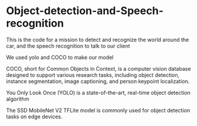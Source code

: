 # Object-detection-and-Speech-recognition

This is the code for a mission to detect and recognize the world around the car, and the speech recognition to talk to our client 

We used yolo and COCO to make our model

COCO, short for Common Objects in Context, is a computer vision database designed to support various research tasks, including object detection, instance segmentation, image captioning, and person keypoint localization.

You Only Look Once (YOLO) is a state-of-the-art, real-time object detection algorithm

The SSD MobileNet V2 TFLite model is commonly used for object detection tasks on edge devices.



